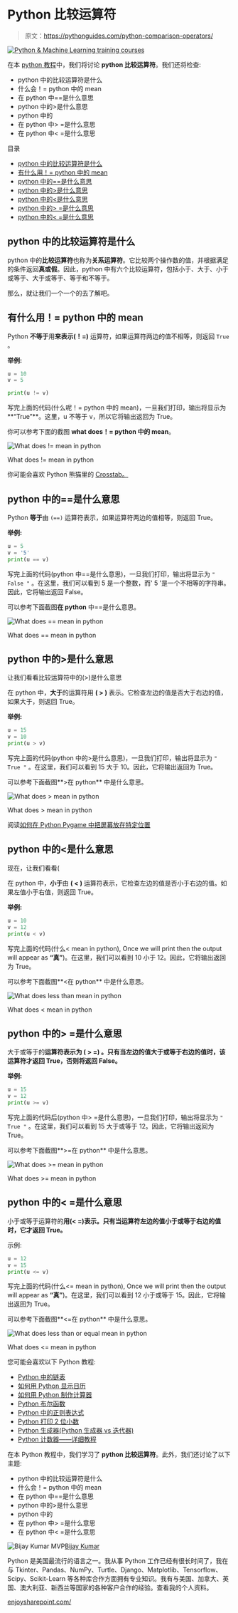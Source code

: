 # Python 比较运算符

> 原文：<https://pythonguides.com/python-comparison-operators/>

[![Python & Machine Learning training courses](img/49ec9c6da89a04c9f45bab643f8c765c.png)](https://sharepointsky.teachable.com/p/python-and-machine-learning-training-course)

在本 [python 教程](https://pythonguides.com/python-hello-world-program/)中，我们将讨论 **python 比较运算符**。我们还将检查:

*   python 中的比较运算符是什么
*   什么会！= python 中的 mean
*   在 python 中==是什么意思
*   python 中的>是什么意思
*   python 中的
*   在 python 中> =是什么意思
*   在 python 中< =是什么意思

目录

[](#)

*   [python 中的比较运算符是什么](#What_is_comparison_operators_in_python "What is comparison operators in python")
*   [有什么用！= python 中的 mean](#What_does_mean_in_python "What does != mean in python")
*   [python 中的==是什么意思](#What_does_mean_in_python-2 "What does == mean in python")
*   [python 中的>是什么意思](#What_does_%3E_mean_in_python "What does > mean in python")
*   [python 中的<是什么意思](#What_does_%3C_mean_in_python "What does < mean in python")
*   [python 中的> =是什么意思](#What_does_%3E_mean_in_python-2 "What does >= mean in python")
*   [python 中的< =是什么意思](#What_does "What does <= mean in python")

## python 中的比较运算符是什么

python 中的**比较运算符**也称为**关系运算符**。它比较两个操作数的值，并根据满足的条件返回**真或假**。因此，python 中有六个比较运算符，包括小于、大于、小于或等于、大于或等于、等于和不等于。

那么，就让我们一个一个的去了解吧。

## 有什么用！= python 中的 mean

Python **不等于**用**来表示(！=)** 运算符，如果运算符两边的值不相等，则返回 `True` 。

**举例:**

```py
u = 10
v = 5

print(u != v)
```

写完上面的代码(什么呢！= python 中的 mean)，一旦我们打印，输出将显示为**“True”**。这里，u 不等于 v，所以它将输出返回为 True。

你可以参考下面的截图 **what does！= python 中的 mean**。

![What does != mean in python](img/8f048a4d7227ba426ad6d235ce4a31dc.png "What does mean in python")

What does != mean in python

你可能会喜欢 Python 熊猫里的 [Crosstab。](https://pythonguides.com/crosstab-in-python-pandas/)

## python 中的==是什么意思

Python **等于**由 `(==)` 运算符表示，如果运算符两边的值相等，则返回 True。

**举例:**

```py
u = 5
v = '5'
print(u == v)
```

写完上面的代码(python 中==是什么意思)，一旦我们打印，输出将显示为 `" False "` 。在这里，我们可以看到 5 是一个整数，而' 5 '是一个不相等的字符串。因此，它将输出返回 False。

可以参考下面截图**在 python** 中==是什么意思。

![What does == mean in python](img/d16fe877e968dde2752b325c5d5fdb6e.png "What does mean in python 1")

What does == mean in python

## python 中的>是什么意思

让我们看看比较运算符中的(>)是什么意思

在 python 中，**大于**的运算符用 **( > )** 表示。它检查左边的值是否大于右边的值，如果大于，则返回 True。

**举例:**

```py
u = 15
v = 10
print(u > v)
```

写完上面的代码(python 中的>是什么意思)，一旦我们打印，输出将显示为 `" True "` 。在这里，我们可以看到 15 大于 10。因此，它将输出返回为 True。

可以参考下面截图**>在 python** 中是什么意思。

![What does > mean in python](img/4bb6c5eddb13116cf59530c4311add07.png "What does greater than mean in python")

What does > mean in python

阅读[如何在 Python Pygame 中把屏幕放在特定位置](https://pythonguides.com/how-to-put-screen-in-specific-spot-in-python-pygame/)

## python 中的<是什么意思

现在，让我们看看(

在 python 中，**小于**由 **( < )** 运算符表示，它检查左边的值是否小于右边的值。如果左值小于右值，则返回 True。

**举例:**

```py
u = 10
v = 12
print(u < v)
```

写完上面的代码(什么< mean in python), Once we will print then the output will appear as **“真”**)。在这里，我们可以看到 10 小于 12。因此，它将输出返回为 True。

可以参考下面截图**<在 python** 中是什么意思。

![What does less than mean in python](img/462010d56c2e1ee507bd666e5bc99465.png "What does less than mean in python")

What does < mean in python

## python 中的> =是什么意思

大于或等于的**运算符表示为 **( > =)** 。只有当左边的值大于或等于右边的值时，该运算符才返回 True，否则将返回 False。**

**举例:**

```py
u = 15
v = 12
print(u >= v)
```

写完上面的代码后(python 中> =是什么意思)，一旦我们打印，输出将显示为 `" True "` 。在这里，我们可以看到 15 大于或等于 12。因此，它将输出返回为 True。

可以参考下面截图**>=在 python** 中是什么意思。

![What does >= mean in python](img/98679b908816b08deffeee24a98e947d.png "What does greater than or equal mean in python")

What does >= mean in python

## python 中的< =是什么意思

小于或等于运算符的**用(< =)表示。只有当运算符左边的值小于或等于右边的值时，它才返回 True。**

示例:

```py
u = 12
v = 15
print(u <= v)
```

写完上面的代码(什么<= mean in python), Once we will print then the output will appear as **“真”**)。在这里，我们可以看到 12 小于或等于 15。因此，它将输出返回为 True。

可以参考下面截图**<=在 python** 中是什么意思。

![What does less than or equal mean in python](img/ca31737791ddb2e0ce4f89b07624014d.png "What does less than or equal mean in python")

What does <= mean in python

您可能会喜欢以下 Python 教程:

*   [Python 中的链表](https://pythonguides.com/linked-lists-in-python/)
*   [如何用 Python 显示日历](https://pythonguides.com/display-calendar-in-python/)
*   [如何用 Python 制作计算器](https://pythonguides.com/make-a-calculator-in-python/)
*   [Python 布尔函数](https://pythonguides.com/python-booleans/)
*   [Python 中的正则表达式](https://pythonguides.com/regular-expressions-in-python/)
*   [Python 打印 2 位小数](https://pythonguides.com/python-print-2-decimal-places/)
*   [Python 生成器(Python 生成器 vs 迭代器)](https://pythonguides.com/python-generators/)
*   [Python 计数器——详细教程](https://pythonguides.com/python-counter/)

在本 Python 教程中，我们学习了 **python 比较运算符**。此外，我们还讨论了以下主题:

*   python 中的比较运算符是什么
*   什么会！= python 中的 mean
*   在 python 中==是什么意思
*   python 中的>是什么意思
*   python 中的
*   在 python 中> =是什么意思
*   在 python 中< =是什么意思

![Bijay Kumar MVP](img/9cb1c9117bcc4bbbaba71db8d37d76ef.png "Bijay Kumar MVP")[Bijay Kumar](https://pythonguides.com/author/fewlines4biju/)

Python 是美国最流行的语言之一。我从事 Python 工作已经有很长时间了，我在与 Tkinter、Pandas、NumPy、Turtle、Django、Matplotlib、Tensorflow、Scipy、Scikit-Learn 等各种库合作方面拥有专业知识。我有与美国、加拿大、英国、澳大利亚、新西兰等国家的各种客户合作的经验。查看我的个人资料。

[enjoysharepoint.com/](https://enjoysharepoint.com/)[](https://www.facebook.com/fewlines4biju "Facebook")[](https://www.linkedin.com/in/fewlines4biju/ "Linkedin")[](https://twitter.com/fewlines4biju "Twitter")